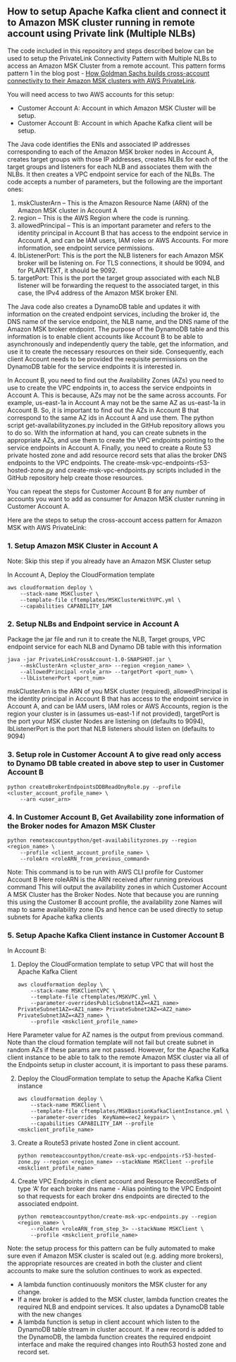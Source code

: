 ## How to setup Apache Kafka client and connect it to Amazon MSK cluster running in remote account using Private link (Multiple NLBs)
The code included in this repository and steps described below can be used 
to setup the PrivateLink Connectivity Pattern with Multiple NLBs to access an Amazon MSK Cluster
from a remote account. This pattern forms pattern 1 in the 
blog post - [How Goldman Sachs builds cross-account connectivity to their Amazon MSK clusters with AWS PrivateLink](https://aws.amazon.com/blogs/big-data/how-goldman-sachs-builds-cross-account-connectivity-to-their-amazon-msk-clusters-with-aws-privatelink/).

You will need access to two AWS accounts for this setup:
- Customer Account A: Account in which Amazon MSK Cluster will be setup.
- Customer Account B: Account in which Apache Kafka client will be setup.

The Java code identifies the ENIs and associated IP addresses corresponding to each of the Amazon MSK broker nodes in Account A, 
creates target groups with those IP addresses, creates NLBs for each of the target groups and listeners for each NLB and 
associates them with the NLBs. It then creates a VPC endpoint service for each of the NLBs. 
The code accepts a number of parameters, but the following are the important ones:
1.	mskClusterArn – This is the Amazon Resource Name (ARN) of the Amazon MSK cluster in Account A
2.	region – This is the AWS Region where the code is running.
3.	allowedPrincipal – This is an important parameter and refers to the identity principal in Account B that has access to the endpoint service in Account A, and can be IAM users, IAM roles or AWS Accounts. For more information, see endpoint service permissions.
4.	lbListenerPort: This is the port the NLB listeners for each Amazon MSK broker will be listening on. For TLS connections, it should be 9094, and for PLAINTEXT, it should be 9092.
5.	targetPort: This is the port the target group associated with each NLB listener will be forwarding the request to the associated target, in this case, the IPv4 address of the Amazon MSK broker ENI.
      
The Java code also creates a DynamoDB table and updates it with information on the created endpoint services, 
including the broker id, the DNS name of the service endpoint, the NLB name, and the DNS name of the Amazon MSK broker endpoint. 
The purpose of the DynamoDB table and this information is to enable client accounts like Account B to be able to asynchronously and 
independently query the table, get the information, and use it to create the necessary resources on their side. 
Consequently, each client Account needs to be provided the requisite permissions on the DynamoDB table for the service endpoints it is interested in.

In Account B, you need to find out the Availability Zones (AZs) you need to use to create the VPC endpoints in, 
to access the service endpoints in Account A. This is because, AZs may not be the same across accounts. 
For example, us-east-1a in Account A may not be the same AZ as us-east-1a in Account B. So, it is important to find out 
the AZs in Account B that correspond to the same AZ ids in Account A and use them. 
The python script get-availabilityzones.py included in the GitHub repository allows you to do so. With the information at hand, 
you can create subnets in the appropriate AZs, and use them to create the VPC endpoints pointing to the service 
endpoints in Account A. Finally, you need to create a Route 53 private hosted zone and add resource record sets 
that alias the broker DNS endpoints to the VPC endpoints. The create-msk-vpc-endpoints-r53-hosted-zone.py and 
create-msk-vpc-endpoints.py scripts included in the GitHub repository help create those resources.

You can repeat the steps for Customer Account B for any number of accounts you want to add as consumer for Amazon MSK 
cluster running in Customer Account A.

Here are the steps to setup the cross-account access pattern for Amazon MSK with AWS PrivateLink:

### 1. Setup Amazon MSK Cluster in Account A
Note: Skip this step if you already have an Amazon MSK Cluster setup

In Account A, Deploy the CloudFormation template
    
    aws cloudformation deploy \
        --stack-name MSKCluster \
        --template-file cftemplates/MSKClusterWithVPC.yml \
        --capabilities CAPABILITY_IAM
 
   

### 2. Setup NLBs and Endpoint service in Account A

Package the jar file and run it to create the NLB, Target groups, VPC endpoint service for each NLB and Dynamo DB table with this information

    java -jar PrivateLinkCrossAccount-1.0-SNAPSHOT.jar \
        --mskClusterArn <cluster_arn> --region <region_name> \
        --allowedPrincipal <role_arn> --targetPort <port_num> \
        --lbListenerPort <port_num>

    

   mskClusterArn is the ARN of you MSK cluster (required), 
   allowedPrincipal is the identity principal in Account B that has access to the endpoint service in Account A, and can be IAM users, IAM roles or AWS Accounts,
   region is the region your cluster is in (assumes us-east-1 if not provided), 
   targetPort is the port your MSK cluster Nodes are listening on (defaults to 9094), 
   lbListenerPort is the port that NLB listeners should listen on (defaults to 9094)

### 3. Setup role in Customer Account A to give read only access to Dynamo DB table created in above step to user in Customer Account B 

    python createBrokerEndpointsDDBReadOnyRole.py --profile <cluster_account_profile_name> \
        --arn <user_arn>

### 4. In Customer Account B, Get Availability zone information of the Broker nodes for Amazon MSK Cluster

    python remoteaccountpython/get-availabilityzones.py --region <region_name> \
        --profile <client_account_profile_name> \ 
        --roleArn <roleARN_from_previous_command>


   Note: This command is to be run with AWS CLI profile for Customer Account B
   Here roleARN is the ARN received after running previous command
   This will output the availability zones in which Customer Account A MSK Cluster has the Broker Nodes. Note that because you are running this using the Customer B account profile, the availability zone Names will map to same availability zone IDs and hence can be used directly to setup subnets for Apache kafka clients

### 5. Setup Apache Kafka Client instance in Customer Account B

In Account B:

   1. Deploy the CloudFormation template to setup VPC that will host the Apache Kafka Client

        ```shell
        aws cloudformation deploy \
            --stack-name MSKClientVPC \
            --template-file cftemplates/MSKVPC.yml \
            --parameter-overridesPublicSubnet1AZ=<AZ1_name> PrivateSubnet1AZ=<AZ1_name> PrivateSubnet2AZ=<AZ2_name> PrivateSubnet3AZ=<AZ3_name> \
            --profile <mskclient_profile_name>
        ```
    
   Here Parameter value for AZ names is the output from previous command. Note than the cloud formation template will not fail but create subnet in random AZs if these params are not passed. However, for the Apache Kafka client instance to be able to talk to the remote Amazon MSK cluster via all of the Endpoints setup in cluster account, it is important to pass these params.

   2. Deploy the CloudFormation template to setup the Apache Kafka Client instance

        ```shell
        aws cloudformation deploy \
            --stack-name MSKClient \
            --template-file cftemplates/MSKBastionKafkaClientInstance.yml \
            --parameter-overrides  KeyName=<ec2_keypair> \
            --capabilities CAPABILITY_IAM --profile <mskclient_profile_name>
        ```

   3. Create a Route53 private hosted Zone in client account.

        ```shell
        python remoteaccountpython/create-msk-vpc-endpoints-r53-hosted-zone.py --region <region_name> --stackName MSKClient --profile <mskclient_profile_name>
        ```

   4. Create VPC Endpoints in client account and Resource RecordSets of type ‘A’ for each broker dns name - Alias pointing to the VPC Endpoint so that requests for each broker dns endpoints are directed to the associated endpoint.
        
        ```shell
        python remoteaccountpython/create-msk-vpc-endpoints.py --region <region_name> \
            --roleArn <roleARN_from_step_3> --stackName MSKClient \
            --profile <mskclient_profile_name>
        ```
 
Note: the setup process for this pattern can be fully automated to make sure even if Amazon MSK cluster is scaled out (e.g. adding more brokers), the appropriate resources are created in both the cluster and client accounts to make sure the solution continues to work as expected. 
 - A lambda function continuously monitors the MSK cluster for any change.
 - If a new broker is added to the MSK cluster, lambda function creates the required NLB and endpoint services. It also updates a DynamoDB table with the new changes
 - A lambda function is setup in client account which listen to the DynamoDB table stream
in cluster account. If a new record is added to the DynamoDB, the lambda function creates the required endpoint interface and make the required changes into Routh53 hosted zone and record set.


